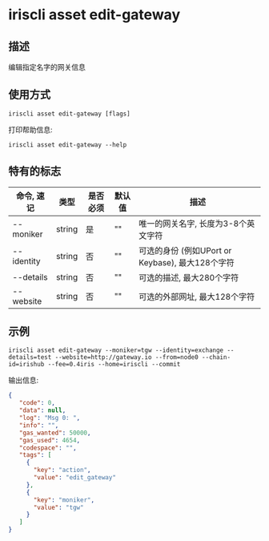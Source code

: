 # iriscli asset edit-gateway

## 描述

编辑指定名字的网关信息

## 使用方式

```
iriscli asset edit-gateway [flags]
```

打印帮助信息:
```
iriscli asset edit-gateway --help
```

## 特有的标志

| 命令, 速记     | 类型   | 是否必须 | 默认值  | 描述                                                         |
| --------------------| -----  | -------- | -------- | ------------------------------------------------------------------- |
| --moniker           | string | 是    | ""       | 唯一的网关名字, 长度为3-8个英文字符|
| --identity          | string | 否    | ""       | 可选的身份 (例如UPort or Keybase), 最大128个字符 |
| --details           | string | 否    | ""       | 可选的描述, 最大280个字符|
| --website           | string | 否    | ""       | 可选的外部网址, 最大128个字符|


## 示例

```
iriscli asset edit-gateway --moniker=tgw --identity=exchange --details=test --website=http://gateway.io --from=node0 --chain-id=irishub --fee=0.4iris --home=iriscli --commit
```

输出信息:
```json
{
   "code": 0,
   "data": null,
   "log": "Msg 0: ",
   "info": "",
   "gas_wanted": 50000,
   "gas_used": 4654,
   "codespace": "",
   "tags": [
     {
       "key": "action",
       "value": "edit_gateway"
     },
     {
       "key": "moniker",
       "value": "tgw"
     }
   ]
}
```